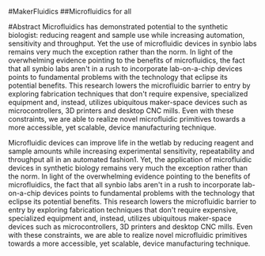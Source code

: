 #MakerFluidics
##Microfluidics for all

#Abstract
Microfluidics has demonstrated potential to the synthetic biologist: reducing reagent and sample use while increasing automation, sensitivity and throughput. Yet the use of microfluidic devices in synbio labs remains very much the exception rather than the norm. In light of the overwhelming evidence pointing to the benefits of microfluidics, the fact that all synbio labs aren't in a rush to incorporate lab-on-a-chip devices points to fundamental problems with the technology that eclipse its potential benefits. This research lowers the microfluidic barrier to entry by exploring fabrication techniques that don't require expensive, specialized equipment and, instead, utilizes ubiquitous maker-space devices such as microcontrollers, 3D printers and desktop CNC mills. Even with these constraints, we are able to realize novel microfluidic primitives towards a more accessible, yet scalable, device manufacturing technique.


Microfluidic devices can improve life in the wetlab by reducing reagent and sample amounts while increasing experimental sensitivity, repeatability and throughput all in an automated fashion1. Yet, the application of microfluidic devices in synthetic biology remains very much the exception rather than the norm. In light of the overwhelming evidence pointing to the benefits of microfluidics, the fact that all synbio labs aren't in a rush to incorporate lab-on-a-chip devices points to fundamental problems with the technology that eclipse its potential benefits. This research lowers the microfluidic barrier to entry by exploring fabrication techniques that don't require expensive, specialized equipment and, instead, utilizes ubiquitous maker-space devices such as microcontrollers, 3D printers and desktop CNC mills. Even with these constraints, we are able to realize novel microfluidic primitives towards a more accessible, yet scalable, device manufacturing technique.
